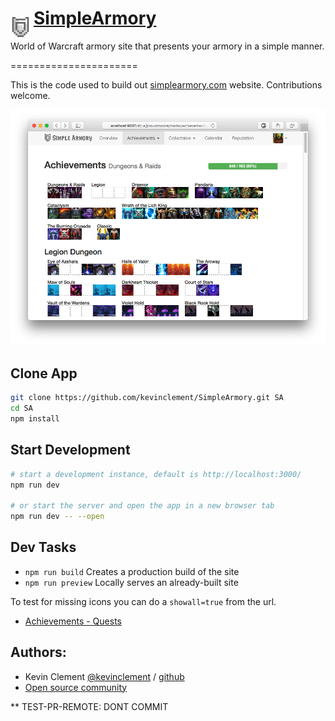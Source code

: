 # [SimpleArmory](http://simplearmory.com) <img src="https://github.com/kevinclement/SimpleArmory/raw/master/static/images/shield.png?raw=true" align="left" height="32" width="32" style="max-width:100%;align-vertical: center;vertical-align: center;line-height: 20px;margin-top: 15px;margin-right: 5px;">
World of Warcraft armory site that presents your armory in a simple manner.

======================

This is the code used to build out [simplearmory.com](http://simplearmory.com) website. Contributions welcome.

[![Example armory for Marko@Proudmoore][2]][1]

[1]: http://simplearmory.com/#/us/proudmoore/marko/
[2]: screenshot.png (Example armory for Marko@Proudmoore)

## Clone App

```bash
git clone https://github.com/kevinclement/SimpleArmory.git SA
cd SA
npm install
```

## Start Development

```bash
# start a development instance, default is http://localhost:3000/
npm run dev

# or start the server and open the app in a new browser tab
npm run dev -- --open
```

## Dev Tasks

- `npm run build` Creates a production build of the site
- `npm run preview` Locally serves an already-built site

To test for missing icons you can do a `showall=true` from the url.
- [Achievements - Quests](http://localhost:3000/?showall=true#/us/proudmoore/marko/achievements/quests)

Authors:
-------

  * Kevin Clement [@kevinclement](https://twitter.com/kevinclement) / [github](https://github.com/kevinclement)
  * [Open source community](https://github.com/kevinclement/SimpleArmory/graphs/contributors)

** TEST-PR-REMOTE: DONT COMMIT 